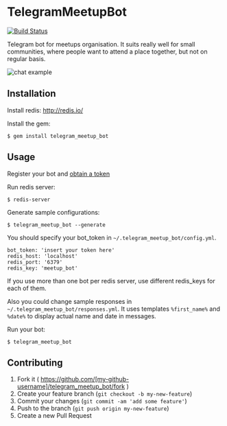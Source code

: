 # TelegramMeetupBot

[![Build Status](https://travis-ci.org/mendab1e/telegram_meetup_bot.svg)](https://travis-ci.org/mendab1e/telegram_meetup_bot)

Telegram bot for meetups organisation. It suits really well for small communities, where people want to attend a place together, but not on regular basis.

![chat example](https://cloud.githubusercontent.com/assets/854386/9875843/23b37e8a-5bba-11e5-8c6f-c4777c8a1eff.png)

## Installation

Install redis: http://redis.io/

Install the gem:

    $ gem install telegram_meetup_bot

## Usage

Register your bot and [obtain a token](https://core.telegram.org/bots#botfather)

Run redis server:

    $ redis-server

Generate sample configurations:

    $ telegram_meetup_bot --generate

You should specify your bot_token in ```~/.telegram_meetup_bot/config.yml```.
```
bot_token: 'insert your token here'
redis_host: 'localhost'
redis_port: '6379'
redis_key: 'meetup_bot'
```
If you use more than one bot per redis server, use different redis_keys for each of them.

Also you could change sample responses in ```~/.telegram_meetup_bot/responses.yml```. It uses templates ```%first_name%``` and ```%date%``` to display actual name and date in messages.

Run your bot:

    $ telegram_meetup_bot

## Contributing

1. Fork it ( https://github.com/[my-github-username]/telegram_meetup_bot/fork )
2. Create your feature branch (`git checkout -b my-new-feature`)
3. Commit your changes (`git commit -am 'add some feature'`)
4. Push to the branch (`git push origin my-new-feature`)
5. Create a new Pull Request
